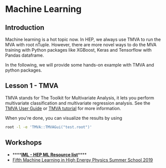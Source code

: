 # Machine Learning

## Introduction

Machine learning is a hot topic now. In HEP, we always use TMVA to run the MVA with root nTuple. However, there are more novel ways to do the MVA training with Python packages like XGBoost, Keras and  Tensorflow with Pandas dataframe. 

In the following, we will provide some hands-on example with TMVA and python packages.

## Lesson 1 - TMVA

TMVA stands for The Toolkit for Multivariate Analysis, it lets you perform multivariate classification and multivariate regression analysis. See the [TMVA User Guide](https://root.cern.ch/download/doc/tmva/TMVAUsersGuide.pdf) or [TMVA tutorial](https://github.com/lmoneta/tmva-tutorial) for more information. 



When you're done, you can visualize the results by using

```bash
root -l -e 'TMVA::TMVAGui("test.root")' 
```

## Workshops

* \*\*\*\*[**IML - HEP ML Resource list**](https://github.com/iml-wg/HEP-ML-Resources)\*\*\*\*
* [Fifth Machine Learning in High Energy Physics Summer School 2019](https://indico.cern.ch/event/768915/timetable/?view=standard)





